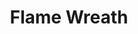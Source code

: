 ---
title: Flame Wreath

combo:
  schools:
    - name:        "Evocation"
      subschools:  []
      descriptors: ["Fire", "Light"]
  componentSpells:
    - "{% spell_link burning-hands %}"
    - "{% spell_link faerie-fire %}"
  castingTime: "1 standard action"
  range: "Close (25 ft. + 5 ft./2 levels)"
  area: "Creatures and objects within a 10-ft.-radius burst"
  duration: "1 round/2 levels"
  savingThrow: "Reflex halves (see text)"
  spellResistance: "Yes"
  description: |
    Creatures in the area of this combination are surrounded by an aura of pale flames. Unlike normal {% spell_link faerie-fire %}, however, this fire damages the creatures. It otherwise functions the same as normal faerie fire. Each round, the targets take {% die_roll 1 4 0 %} damage per caster level (maximum {% die_roll 5 4 0 %}; use the lower caster level), and a successful reflex save will halve this damage.
---